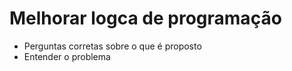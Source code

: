 # Melhorar logca de programação 

- Perguntas corretas sobre o que é proposto 
- Entender o problema